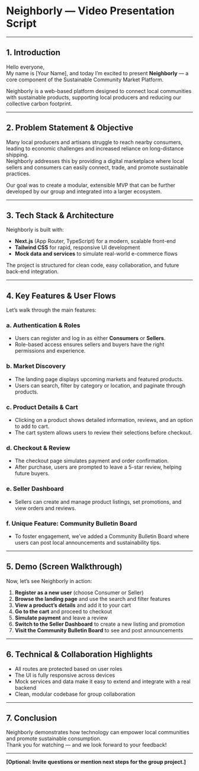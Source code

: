 # Neighborly — Video Presentation Script

---

## 1. Introduction
Hello everyone,  
My name is [Your Name], and today I’m excited to present **Neighborly** — a core component of the Sustainable Community Market Platform.

Neighborly is a web-based platform designed to connect local communities with sustainable products, supporting local producers and reducing our collective carbon footprint.

---

## 2. Problem Statement & Objective
Many local producers and artisans struggle to reach nearby consumers, leading to economic challenges and increased reliance on long-distance shipping.  
Neighborly addresses this by providing a digital marketplace where local sellers and consumers can easily connect, trade, and promote sustainable practices.

Our goal was to create a modular, extensible MVP that can be further developed by our group and integrated into a larger ecosystem.

---

## 3. Tech Stack & Architecture
Neighborly is built with:
- **Next.js** (App Router, TypeScript) for a modern, scalable front-end
- **Tailwind CSS** for rapid, responsive UI development
- **Mock data and services** to simulate real-world e-commerce flows

The project is structured for clean code, easy collaboration, and future back-end integration.

---

## 4. Key Features & User Flows
Let’s walk through the main features:

### a. Authentication & Roles
- Users can register and log in as either **Consumers** or **Sellers**.
- Role-based access ensures sellers and buyers have the right permissions and experience.

### b. Market Discovery
- The landing page displays upcoming markets and featured products.
- Users can search, filter by category or location, and paginate through products.

### c. Product Details & Cart
- Clicking on a product shows detailed information, reviews, and an option to add to cart.
- The cart system allows users to review their selections before checkout.

### d. Checkout & Review
- The checkout page simulates payment and order confirmation.
- After purchase, users are prompted to leave a 5-star review, helping future buyers.

### e. Seller Dashboard
- Sellers can create and manage product listings, set promotions, and view orders and reviews.

### f. Unique Feature: Community Bulletin Board
- To foster engagement, we’ve added a Community Bulletin Board where users can post local announcements and sustainability tips.

---

## 5. Demo (Screen Walkthrough)
Now, let’s see Neighborly in action:

1. **Register as a new user** (choose Consumer or Seller)
2. **Browse the landing page** and use the search and filter features
3. **View a product’s details** and add it to your cart
4. **Go to the cart** and proceed to checkout
5. **Simulate payment** and leave a review
6. **Switch to the Seller Dashboard** to create a new listing and promotion
7. **Visit the Community Bulletin Board** to see and post announcements

---

## 6. Technical & Collaboration Highlights
- All routes are protected based on user roles
- The UI is fully responsive across devices
- Mock services and data make it easy to extend and integrate with a real backend
- Clean, modular codebase for group collaboration

---

## 7. Conclusion
Neighborly demonstrates how technology can empower local communities and promote sustainable consumption.  
Thank you for watching — and we look forward to your feedback!

---

**[Optional: Invite questions or mention next steps for the group project.]**
